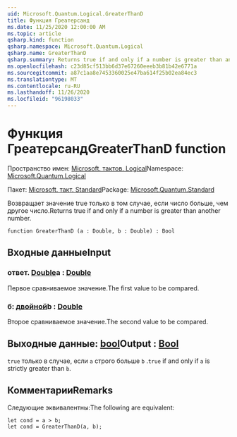 ```yaml
---
uid: Microsoft.Quantum.Logical.GreaterThanD
title: Функция Греатерсанд
ms.date: 11/25/2020 12:00:00 AM
ms.topic: article
qsharp.kind: function
qsharp.namespace: Microsoft.Quantum.Logical
qsharp.name: GreaterThanD
qsharp.summary: Returns true if and only if a number is greater than another number.
ms.openlocfilehash: c23d85cf513bb6d37e67260eeeb3b81b42e6771a
ms.sourcegitcommit: a87c1aa8e7453360025e47ba614f25b02ea84ec3
ms.translationtype: MT
ms.contentlocale: ru-RU
ms.lasthandoff: 11/26/2020
ms.locfileid: "96198033"
---
```

# <a name="greaterthand-function"></a><span data-ttu-id="40dba-102">Функция Греатерсанд</span><span class="sxs-lookup"><span data-stu-id="40dba-102">GreaterThanD function</span></span>

<span data-ttu-id="40dba-103">Пространство имен: [Microsoft. тактов. Logical](xref:Microsoft.Quantum.Logical)</span><span class="sxs-lookup"><span data-stu-id="40dba-103">Namespace: [Microsoft.Quantum.Logical](xref:Microsoft.Quantum.Logical)</span></span>

<span data-ttu-id="40dba-104">Пакет: [Microsoft. такт. Standard](https://nuget.org/packages/Microsoft.Quantum.Standard)</span><span class="sxs-lookup"><span data-stu-id="40dba-104">Package: [Microsoft.Quantum.Standard](https://nuget.org/packages/Microsoft.Quantum.Standard)</span></span>


<span data-ttu-id="40dba-105">Возвращает значение true только в том случае, если число больше, чем другое число.</span><span class="sxs-lookup"><span data-stu-id="40dba-105">Returns true if and only if a number is greater than another number.</span></span>

```qsharp
function GreaterThanD (a : Double, b : Double) : Bool
```


## <a name="input"></a><span data-ttu-id="40dba-106">Входные данные</span><span class="sxs-lookup"><span data-stu-id="40dba-106">Input</span></span>

### <a name="a--double"></a><span data-ttu-id="40dba-107">ответ. [Double](xref:microsoft.quantum.lang-ref.double)</span><span class="sxs-lookup"><span data-stu-id="40dba-107">a : [Double](xref:microsoft.quantum.lang-ref.double)</span></span>

<span data-ttu-id="40dba-108">Первое сравниваемое значение.</span><span class="sxs-lookup"><span data-stu-id="40dba-108">The first value to be compared.</span></span>


### <a name="b--double"></a><span data-ttu-id="40dba-109">б: [двойной](xref:microsoft.quantum.lang-ref.double)</span><span class="sxs-lookup"><span data-stu-id="40dba-109">b : [Double](xref:microsoft.quantum.lang-ref.double)</span></span>

<span data-ttu-id="40dba-110">Второе сравниваемое значение.</span><span class="sxs-lookup"><span data-stu-id="40dba-110">The second value to be compared.</span></span>



## <a name="output--bool"></a><span data-ttu-id="40dba-111">Выходные данные: [bool](xref:microsoft.quantum.lang-ref.bool)</span><span class="sxs-lookup"><span data-stu-id="40dba-111">Output : [Bool](xref:microsoft.quantum.lang-ref.bool)</span></span>

<span data-ttu-id="40dba-112">`true` только в случае, если `a` строго больше `b` .</span><span class="sxs-lookup"><span data-stu-id="40dba-112">`true` if and only if `a` is strictly greater than `b`.</span></span>

## <a name="remarks"></a><span data-ttu-id="40dba-113">Комментарии</span><span class="sxs-lookup"><span data-stu-id="40dba-113">Remarks</span></span>

<span data-ttu-id="40dba-114">Следующие эквивалентны:</span><span class="sxs-lookup"><span data-stu-id="40dba-114">The following are equivalent:</span></span>

```Q#
let cond = a > b;
let cond = GreaterThanD(a, b);
```